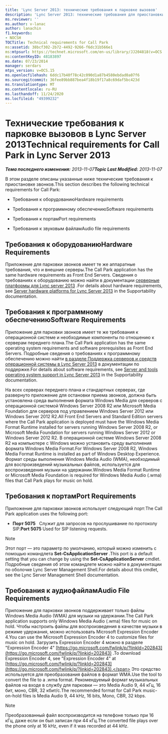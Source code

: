 ```yaml
---
title: 'Lync Server 2013: технические требования к парковке вызовов'
description: 'Lync Server 2013: технические требования для приостановки звонка.'
ms.reviewer: ''
ms.author: v-lanac
author: lanachin
f1.keywords:
- NOCSH
TOCTitle: Technical requirements for Call Park
ms:assetid: 38bcf302-2b72-4492-9266-f6dc31b566e1
ms:mtpsurl: https://technet.microsoft.com/en-us/library/JJ204818(v=OCS.15)
ms:contentKeyID: 48183897
ms.date: 07/23/2014
manager: serdars
mtps_version: v=OCS.15
ms.openlocfilehash: 6ddc17b40f78c42c090d1a87b4580ebdad0a07f6
ms.sourcegitcommit: 36fee89bb887bea4f18b19f17a8c69daf5bc423d
ms.translationtype: MT
ms.contentlocale: ru-RU
ms.lasthandoff: 11/24/2020
ms.locfileid: "49399232"
---
```

# <a name="technical-requirements-for-call-park-in-lync-server-2013"></a><span data-ttu-id="d374b-103">Технические требования к парковке вызовов в Lync Server 2013</span><span class="sxs-lookup"><span data-stu-id="d374b-103">Technical requirements for Call Park in Lync Server 2013</span></span>

<div data-xmlns="http://www.w3.org/1999/xhtml">

<div class="topic" data-xmlns="http://www.w3.org/1999/xhtml" data-msxsl="urn:schemas-microsoft-com:xslt" data-cs="https://msdn.microsoft.com/">

<div data-asp="https://msdn2.microsoft.com/asp">



</div>

<div id="mainSection">

<div id="mainBody"><span data-ttu-id="d374b-104">

<span> </span></span><span class="sxs-lookup"><span data-stu-id="d374b-104">

<span> </span></span></span>

<span data-ttu-id="d374b-105">_**Тема последнего изменения:** 2013-11-07_</span><span class="sxs-lookup"><span data-stu-id="d374b-105">_**Topic Last Modified:** 2013-11-07_</span></span>

<span data-ttu-id="d374b-106">В этом разделе описаны указанные ниже технические требования к приостановке звонков.</span><span class="sxs-lookup"><span data-stu-id="d374b-106">This section describes the following technical requirements for Call Park:</span></span>

  - <span data-ttu-id="d374b-107">Требования к оборудованию</span><span class="sxs-lookup"><span data-stu-id="d374b-107">Hardware requirements</span></span>

  - <span data-ttu-id="d374b-108">Требования к программному обеспечению</span><span class="sxs-lookup"><span data-stu-id="d374b-108">Software requirements</span></span>

  - <span data-ttu-id="d374b-109">Требования к портам</span><span class="sxs-lookup"><span data-stu-id="d374b-109">Port requirements</span></span>

  - <span data-ttu-id="d374b-110">Требования к звуковым файлам</span><span class="sxs-lookup"><span data-stu-id="d374b-110">Audio file requirements</span></span>

<div>

## <a name="hardware-requirements"></a><span data-ttu-id="d374b-111">Требования к оборудованию</span><span class="sxs-lookup"><span data-stu-id="d374b-111">Hardware Requirements</span></span>

<span data-ttu-id="d374b-112">Приложение для парковки звонков имеет те же аппаратные требования, что и внешние серверы.</span><span class="sxs-lookup"><span data-stu-id="d374b-112">The Call Park application has the same hardware requirements as Front End Servers.</span></span> <span data-ttu-id="d374b-113">Сведения о требованиях к оборудованию можно найти в документации [серверные платформы для Lync server 2013](lync-server-2013-server-hardware-platforms.md) .</span><span class="sxs-lookup"><span data-stu-id="d374b-113">For details about hardware requirements, see [Server hardware platforms for Lync Server 2013](lync-server-2013-server-hardware-platforms.md) in the Supportability documentation.</span></span>

</div>

<div>

## <a name="software-requirements"></a><span data-ttu-id="d374b-114">Требования к программному обеспечению</span><span class="sxs-lookup"><span data-stu-id="d374b-114">Software Requirements</span></span>

<span data-ttu-id="d374b-115">Приложение для парковки звонков имеет те же требования к операционной системе и необходимые компоненты по отношению к серверам переднего плана.</span><span class="sxs-lookup"><span data-stu-id="d374b-115">The Call Park application has the same operating system requirements and software prerequisites as Front End Servers.</span></span> <span data-ttu-id="d374b-116">Подробные сведения о требованиях к программному обеспечению можно найти [в разделе Поддержка серверов и средств операционной системы в Lync Server 2013](lync-server-2013-server-and-tools-operating-system-support.md) в документации по поддержке.</span><span class="sxs-lookup"><span data-stu-id="d374b-116">For details about software requirements, see [Server and tools operating system support in Lync Server 2013](lync-server-2013-server-and-tools-operating-system-support.md) in the Supportability documentation.</span></span>

<span data-ttu-id="d374b-117">На всех серверах переднего плана и стандартных серверах, где развернуто приложение для остановки приема звонков, должна быть установлена среда выполнения формата Windows Media для серверов с операционной системой Windows Server 2008 R2 или Microsoft Media Foundation для серверов под управлением Windows Server 2012 или Windows Server 2012 R2.</span><span class="sxs-lookup"><span data-stu-id="d374b-117">All Front End Servers and Standard Edition servers where the Call Park application is deployed must have the Windows Media Format Runtime installed for servers running Windows Server 2008 R2, or Microsoft Media Foundation for servers running Windows Server 2012 or Windows Server 2012 R2.</span></span> <span data-ttu-id="d374b-118">В операционной системе Windows Server 2008 R2 на компьютере с Windows можно установить среду выполнения формата Windows Media Format.</span><span class="sxs-lookup"><span data-stu-id="d374b-118">For Windows Server 2008 R2, Windows Media Format Runtime is installed as part of Windows Desktop Experience.</span></span> <span data-ttu-id="d374b-119">Формат среды выполнения Windows Media Audio (WMA), необходимый для воспроизведений музыкальных файлов, используется для воспроизведения музыки на удержании.</span><span class="sxs-lookup"><span data-stu-id="d374b-119">Windows Media Format Runtime or Microsoft Media Foundation is required for Windows Media Audio (.wma) files that Call Park plays for music on hold.</span></span>

</div>

<div>

## <a name="port-requirements"></a><span data-ttu-id="d374b-120">Требования к портам</span><span class="sxs-lookup"><span data-stu-id="d374b-120">Port Requirements</span></span>

<span data-ttu-id="d374b-121">Приложение для парковки звонков использует следующий порт:</span><span class="sxs-lookup"><span data-stu-id="d374b-121">The Call Park application uses the following port:</span></span>

  - <span data-ttu-id="d374b-122">**Порт 5075**   Служит для запросов на прослушивание по протоколу SIP.</span><span class="sxs-lookup"><span data-stu-id="d374b-122">**Port 5075**   Used for SIP listening requests.</span></span>

<div>


> [!NOTE]  
> <span data-ttu-id="d374b-123">Этот порт — это параметр по умолчанию, который можно изменить с помощью командлета <STRONG>Set-CsApplicationServer</STRONG> .</span><span class="sxs-lookup"><span data-stu-id="d374b-123">This port is a default setting that you can change by using the <STRONG>Set-CsApplicationServer</STRONG> cmdlet.</span></span> <span data-ttu-id="d374b-124">Подробные сведения об этом командлете можно найти в документации по оболочке Lync Server Management Shell.</span><span class="sxs-lookup"><span data-stu-id="d374b-124">For details about this cmdlet, see the Lync Server Management Shell documentation.</span></span>



</div>

</div>

<div>

## <a name="audio-file-requirements"></a><span data-ttu-id="d374b-125">Требования к аудиофайлам</span><span class="sxs-lookup"><span data-stu-id="d374b-125">Audio File Requirements</span></span>

<span data-ttu-id="d374b-126">Приложение для парковки звонков поддерживает только файлы Windows Media Audio (WMA) для музыки на удержании.</span><span class="sxs-lookup"><span data-stu-id="d374b-126">The Call Park application supports only Windows Media Audio (.wma) files for music on hold.</span></span> <span data-ttu-id="d374b-127">Чтобы настроить файлы для воспроизведения в качестве музыки в режиме удержания, можно использовать Microsoft Expression Encoder 4.</span><span class="sxs-lookup"><span data-stu-id="d374b-127">You can use the Microsoft Expression Encoder 4 to customize files for music on hold.</span></span> <span data-ttu-id="d374b-128">Загрузить Expression Encoder 4 можно в разделе "Expression Encoder 4" [https://go.microsoft.com/fwlink/p/?linkId=202843](https://go.microsoft.com/fwlink/p/?linkid=202843) .</span><span class="sxs-lookup"><span data-stu-id="d374b-128">To download Expression Encoder 4, see "Expression Encoder 4" at [https://go.microsoft.com/fwlink/p/?linkId=202843](https://go.microsoft.com/fwlink/p/?linkid=202843).</span></span> <span data-ttu-id="d374b-129">Это средство используется для преобразования файлов в формат WMA.</span><span class="sxs-lookup"><span data-stu-id="d374b-129">Use the tool to convert the file to a .wma format.</span></span> <span data-ttu-id="d374b-130">Рекомендуемый формат музыкальных файлов на входе в службу для парковки — это Media Audio 9, 44 кГц, 16 бит, моно, CBR, 32 кбит/с.</span><span class="sxs-lookup"><span data-stu-id="d374b-130">The recommended format for Call Park music-on-hold files is Media Audio 9, 44 kHz, 16 bits, Mono, CBR, 32 kbps.</span></span>

<div>


> [!NOTE]  
> <span data-ttu-id="d374b-131">Преобразованный файл воспроизводится на телефоне только при 16 кГц, даже если он был записан при 44 кГц.</span><span class="sxs-lookup"><span data-stu-id="d374b-131">The converted file plays over the phone only at 16 kHz, even if it was recorded at 44 kHz.</span></span>



<span data-ttu-id="d374b-132"></div>

</div>

</div>

<span> </span>

</div>

</div>

</span><span class="sxs-lookup"><span data-stu-id="d374b-132"></div>

</div>

</div>

<span> </span>

</div>

</div>

</span></span></div>

